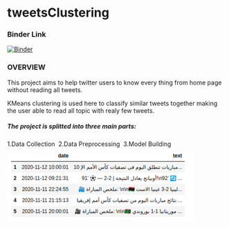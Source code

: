 # tweetsClustering

### Binder Link
[![Binder](https://mybinder.org/badge_logo.svg)](https://mybinder.org/v2/gh/abdellatifThabet/tweetsClustering/main)


### OVERVIEW

This project aims to help twitter users to know every thing from home page without reading all tweets.


KMeans clustering is used here to classify similar tweets together making the user able to read all topic with realy few tweets.


##### The project is splitted into three main parts:&nbsp;
1.Data Collection&nbsp;
2.Data Preprocessing&nbsp;
3.Model Building&nbsp;

![alt-text](https://github.com/abdellatifThabet/tweetsClustering/blob/main/ezgif.com-gif-maker.gif)
